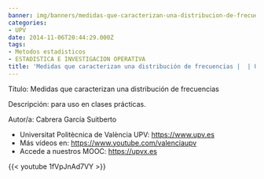 ```yaml
---
banner: img/banners/medidas-que-caracterizan-una-distribucion-de-frecuencias-upv.jpg
categories:
- UPV
date: 2014-11-06T20:44:29.000Z
tags:
- Metodos estadisticos
- ESTADISTICA E INVESTIGACION OPERATIVA
title: 'Medidas que caracterizan una distribución de frecuencias |  | UPV'
---
```


Título: Medidas que caracterizan una distribución de frecuencias

Descripción: para uso en clases prácticas. 

Autor/a: Cabrera García Suitberto



+ Universitat Politècnica de València UPV: https://www.upv.es
+ Más vídeos en: https://www.youtube.com/valenciaupv
+ Accede a nuestros MOOC: https://upvx.es

{{< youtube 1fVpJnAd7VY >}}
